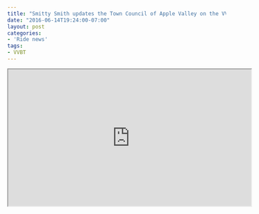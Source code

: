 ```yaml
---
title: "Smitty Smith updates the Town Council of Apple Valley on the VVBT"
date: "2016-06-14T19:24:00-07:00"
layout: post
categories:
- 'Ride news'
tags:
- VVBT
---
```


<iframe width="560" height="315" src="https://www.youtube.com/embed/v84jgCv99LE?si=t4sjUSfxcsIV2yY3" title="Smitty Smith updates the Town Council of Apple Valley on the VVBT" allow="accelerometer; autoplay; clipboard-write; encrypted-media; gyroscope; picture-in-picture; web-share" referrerpolicy="strict-origin-when-cross-origin" allowfullscreen></iframe>
